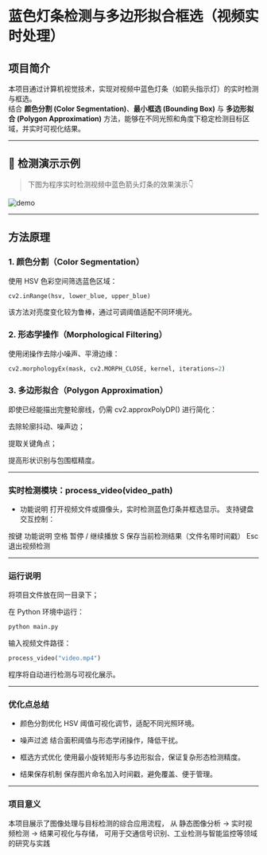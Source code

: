 # 蓝色灯条检测与多边形拟合框选（视频实时处理）

## 项目简介

本项目通过计算机视觉技术，实现对视频中蓝色灯条（如箭头指示灯）的实时检测与框选。  
结合 **颜色分割 (Color Segmentation)**、**最小框选 (Bounding Box)** 与 **多边形拟合 (Polygon Approximation)** 方法，能够在不同光照和角度下稳定检测目标区域，并实时可视化结果。

---

## 🎥 检测演示示例

> 下图为程序实时检测视频中蓝色箭头灯条的效果演示👇  

![demo](T3_20251013_160349.gif)

---

## 方法原理

### 1️. 颜色分割（Color Segmentation）
使用 HSV 色彩空间筛选蓝色区域：
```python
cv2.inRange(hsv, lower_blue, upper_blue)
```
该方法对亮度变化较为鲁棒，通过可调阈值适配不同环境光。

### 2️. 形态学操作（Morphological Filtering）
使用闭操作去除小噪声、平滑边缘：

```python
cv2.morphologyEx(mask, cv2.MORPH_CLOSE, kernel, iterations=2)
```
### 3️. 多边形拟合（Polygon Approximation）
即使已经能描出完整轮廓线，仍需 cv2.approxPolyDP() 进行简化：

去除轮廓抖动、噪声边；

提取关键角点；

提高形状识别与包围框精度。

---

###  实时检测模块：process_video(video_path)
* 功能说明
打开视频文件或摄像头，实时检测蓝色灯条并框选显示。
支持键盘交互控制：

按键	功能说明
空格	暂停 / 继续播放
S	保存当前检测结果（文件名带时间戳）
Esc	退出视频检测

---

### 运行说明
将项目文件放在同一目录下；

在 Python 环境中运行：
```python
python main.py
```
输入视频文件路径：
```python
process_video("video.mp4")
```
程序将自动进行检测与可视化展示。

---

### 优化点总结
* 颜色分割优化
HSV 阈值可视化调节，适配不同光照环境。

* 噪声过滤
结合面积阈值与形态学闭操作，降低干扰。

* 框选方式优化
使用最小旋转矩形与多边形拟合，保证复杂形态检测精度。

* 结果保存机制
保存图片命名加入时间戳，避免覆盖、便于管理。

---

### 项目意义
本项目展示了图像处理与目标检测的综合应用流程，
从 静态图像分析 → 实时视频检测 → 结果可视化与存储，
可用于交通信号识别、工业检测与智能监控等领域的研究与实践
